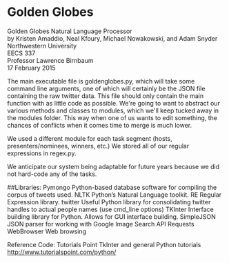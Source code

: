 # Golden Globes
Golden Globes Natural Language Processor  
by Kristen Amaddio, Neal Kfoury, Michael Nowakowski, and Adam Snyder  
Northwestern University  
EECS 337  
Professor Lawrence Birnbaum  
17 February 2015

The main executable file is goldenglobes.py, which will take some command line arguments, one of which will certainly be
the JSON file containing the raw twitter data. This file should only contain the main function with as little code as
possible. We're going to want to abstract our various methods and classes to modules, which we'll keep tucked away in
the modules folder. This way when one of us wants to edit something, the chances of conflicts when it comes time to
merge is much lower.

We used a different module for each task segment (hosts, presenters/nominees, winners, etc.) We stored all of our
regular expressions in regex.py.

We anticipate our system being adaptable for future years because we did not hard-code any of the tasks.


##Libraries:
Pymongo
	Python-based database software for compiling the corpus of tweets used.
NLTK
	Python’s Natural Language toolkit.
RE
	Regular Expression library.
twitter
    Useful Python library for consolidating twitter handles to actual people names (use cmd_line options)
TKInter
	Interface building library for Python. Allows for GUI interface building.
SimpleJSON
    JSON parser for working with Google Image Search API Requests
WebBrowser
    Web browsing

Reference Code:
Tutorials Point TkInter and general Python tutorials
	http://www.tutorialspoint.com/python/